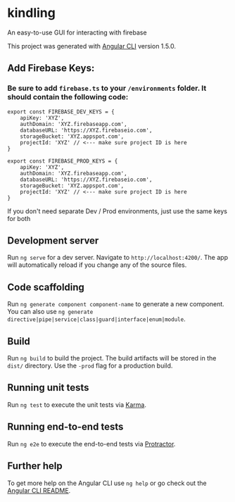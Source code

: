 # kindling

An easy-to-use GUI for interacting with firebase

This project was generated with [Angular CLI](https://github.com/angular/angular-cli) version 1.5.0.

## Add Firebase Keys:
### Be sure to add `firebase.ts` to your `/environments` folder. It should contain the following code:
```
export const FIREBASE_DEV_KEYS = {
    apiKey: 'XYZ',
    authDomain: 'XYZ.firebaseapp.com',
    databaseURL: 'https://XYZ.firebaseio.com',
    storageBucket: 'XYZ.appspot.com',
    projectId: 'XYZ' // <--- make sure project ID is here 
}

export const FIREBASE_PROD_KEYS = {
    apiKey: 'XYZ',
    authDomain: 'XYZ.firebaseapp.com',
    databaseURL: 'https://XYZ.firebaseio.com',
    storageBucket: 'XYZ.appspot.com',
    projectId: 'XYZ' // <--- make sure project ID is here 
}
```

If you don't need separate Dev / Prod environments, just use the same keys for both

## Development server

Run `ng serve` for a dev server. Navigate to `http://localhost:4200/`. The app will automatically reload if you change any of the source files.

## Code scaffolding

Run `ng generate component component-name` to generate a new component. You can also use `ng generate directive|pipe|service|class|guard|interface|enum|module`.

## Build

Run `ng build` to build the project. The build artifacts will be stored in the `dist/` directory. Use the `-prod` flag for a production build.

## Running unit tests

Run `ng test` to execute the unit tests via [Karma](https://karma-runner.github.io).

## Running end-to-end tests

Run `ng e2e` to execute the end-to-end tests via [Protractor](http://www.protractortest.org/).

## Further help

To get more help on the Angular CLI use `ng help` or go check out the [Angular CLI README](https://github.com/angular/angular-cli/blob/master/README.md).
